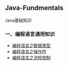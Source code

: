 ## Java-Fundmentals
Java基础知识



### 一、编程语言通用知识

- [编程语言之数据类型](./01-编程语言通用知识/01-编程语言之数据类型.md)
- [编程语言之操作符](./01-编程语言通用知识/01-编程语言之操作符.md)
- [编程语言之流程控制](./01-编程语言通用知识/01-编程语言之流程控制.md)
